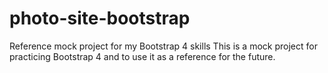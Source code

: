 # photo-site-bootstrap
Reference mock project for my Bootstrap 4 skills
This is a mock project for practicing Bootstrap 4 and to use it as a reference for the future.

